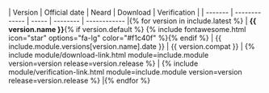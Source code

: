 | Version | Official date | Neard | Download | Verification |
| ------- | ------------- | ----- | -------- | ------------ |{% for version in include.latest %}
| **{{ version.name }}**{% if version.default %} {% include fontawesome.html icon="star" options="fa-lg" color="#f1c40f" %}{% endif %} | {{ include.module.versions[version.name].date }} | {{ version.compat }} | {% include module/download-link.html module=include.module version=version release=version.release %} | {% include module/verification-link.html module=include.module version=version release=version.release %} |{% endfor %}